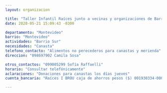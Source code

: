 ```yaml
---
layout: organizacion

title: "Taller Infantil Raíces junto a vecinas y organizaciones de Barrio Sur"
date: 2020-05-21 15:09:43 -0300

departamento: "Montevideo"
barrio: "Montevideo"
actividades: "Barrio Sur"
necesidades: "Canasta"
telefono_contacto: "Alimentos no perecederos para canastas y merienda"
direccion: "098697902 Camila Sosa"

otros_contactos: "099005299 Sofía Raffaelli"
horario: "Consultar telefónicamente"
aclaraciones: "Donaciones para canastas los días jueves"
cuenta_bancaria: "Raíces I BROU caja de ahorros pesos ($) 001930334-00001"

---
```


